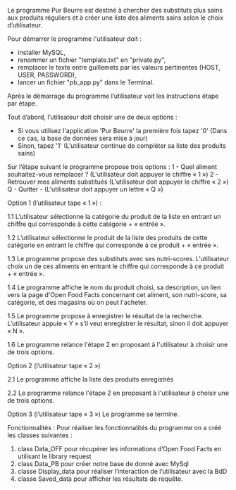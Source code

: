 Le programme Pur Beurre est destiné à chercher des substituts plus sains 
aux produits réguliers et à créer une liste des aliments sains 
selon le choix d’utilisateur.

Pour démarrer le programme l'utilisateur doit :
- installer MySQL,
- renommer un fichier "template.txt" en "private.py",
- remplacer le texte entre guillemets par les valeurs pertinentes 
  (HOST, USER, PASSWORD),
- lancer un fichier "pb_app.py" dans le Terminal.

Après le démarrage du programme l’utilisateur voit les instructions étape par étape.

Tout d’abord, l’utilisateur doit choisir une de deux options :
- Si vous utilisez l'application 'Pur Beurre' la première fois tapez '0'
(Dans ce cas, la base de données sera mise à jour)
- Sinon, tapez '1'
(L’utilisateur continue de compléter sa liste des produits sains)

Sur l’étape suivant le programme propose trois options :
1 - Quel aliment souhaitez-vous remplacer ? (L'utilisateur doit appuyer le chiffre « 1 »)
2 - Retrouver mes aliments substitués (L'utilisateur doit appuyer le chiffre « 2 »)
Q - Quitter - (L'utilisateur doit appuyer un lettre « Q »)

Option 1 (l’utilisateur tape « 1 ») :

1.1 L’utilisateur sélectionne la catégorie du produit de la liste 
en entrant un chiffre qui corresponde à cette catégorie + « entrée ».

1.2 L’utilisateur sélectionne le produit de la liste des produits de cette catégorie 
en entrant le chiffre qui corresponde à ce produit + « entrée ».

1.3 Le programme propose des substituts avec ses nutri-scores. 
L'utilisateur choix un de ces aliments en entrant le chiffre qui corresponde à ce produit + « entrée ».

1.4 Le programme affiche le nom du produit choisi, sa description, 
un lien vers la page d'Open Food Facts concernant 
cet aliment, son nutri-score, sa catégorie, et des magasins où on peut l'acheter.

1.5 Le programme propose à enregistrer le résultat de la recherche. 
L’utilisateur appuie « Y » s’il veut enregistrer le résultat, sinon il doit appuyer « N ».

1.6 Le programme relance l'étape 2 en proposant à l'utilisateur à choisir une de trois options.

Option 2 (l’utilisateur tape « 2 »)
 
2.1 Le programme affiche la liste des produits enregistrés

2.2 Le programme relance l'étape 2 en proposant à l'utilisateur à choisir une de trois options.

Option 3 (l’utilisateur tape « 3 ») 
Le programme se termine. 

Fonctionnalités :
Pour réaliser les fonctionnalités du programme on a créé les classes suivantes :
1) class Data_OFF pour récupérer les informations d’Open Food Facts en utilisant le library request
2) class Data_PB pour créer notre base de donné avec MySql
3) classe Display_data pour réaliser l’interaction de l’utilisateur avec la BdD
4) classe Saved_data pour afficher les résultats de requête.